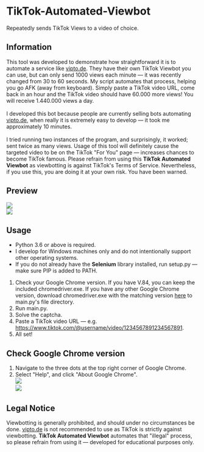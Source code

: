 # TikTok-Automated-Viewbot
Repeatedly sends TikTok Views to a video of choice.

## Information
This tool was developed to demonstrate how straightforward it is to automate a service like [vipto.de](https://vipto.de/). They have their own TikTok Viewbot you can use, but can only send 1000 views each minute — it was recently changed from 30 to 60 seconds. My script automates that process, helping you go AFK (away from keyboard). Simply paste a TikTok video URL, come back in an hour and the TikTok video should have 60.000 more views! You will receive 1.440.000 views a day.<br><br>
I developed this bot because people are currently selling bots automating [vipto.de](https://vipto.de/), when really it is extremely easy to develop — it took me approximately 10 minutes.<br><br>
I tried running two instances of the program, and surprisingly, it worked; sent twice as many views. Usage of this tool will definitely cause the targeted video to be on the TikTok "For You" page — increases chances to become TikTok famous. Please refrain from using this **TikTok Automated Viewbot** as viewbotting is against TikTok's Terms of Service. Nevertheless, if you use this, you are doing it at your own risk. You have been warned.

## Preview
![](https://i.imgur.com/oOiRssV.png)<br>
![](https://i.imgur.com/uNN4beu.png)

## Usage
- Python 3.6 or above is required.
- I develop for Windows machines only and do not intentionally support other operating systems.
- If you do not already have the **Selenium** library installed, run setup.py — make sure PIP is added to PATH.

1. Check your Google Chrome version. If you have V.84, you can keep the included chromedriver.exe. If you have any other Google Chrome version, download chromedriver.exe with the matching version [here](https://chromedriver.chromium.org/downloads) to main.py's file directory.
2. Run main.py.
3. Solve the captcha.
4. Paste a TikTok video URL — e.g. https://www.tiktok.com/@username/video/1234567891234567891.
5. All set!

## Check Google Chrome version
1. Navigate to the three dots at the top right corner of Google Chrome.
2. Select "Help", and click "About Google Chrome".<br>
![](https://i.imgur.com/PiL1MEy.png)<br>
![](https://i.imgur.com/aluXidt.png)

## Legal Notice
Viewbotting is generally prohibited, and should under no circumstances be done. [vipto.de](https://vipto.de/) is not recommended to use as TikTok is strictly against viewbotting. **TikTok Automated Viewbot** automates that "illegal" process, so please refrain from using it — developed for educational purposes only.
